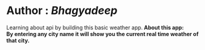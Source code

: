 # Author : <i>Bhagyadeep</i><br>
Learning about api by building this basic weather app.<b>
<b>About this app:</b><br>
By entering any city name it will show you the current real time weather of that city.